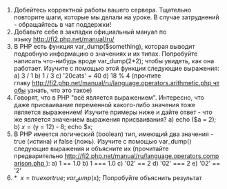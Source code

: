 ﻿1. Добейтесь корректной работы вашего сервера. Тщательно повторите шаги, которые мы делали на уроке. В случае затруднений - обращайтесь в чат поддержки!
2. Добавьте себе в закладки официальный мануал по языку http://fi2.php.net/manual/ru/
3. В PHP есть функция var_dump($something), которая выводит подробную информацию о значениях и их типах. Попробуйте написать что-нибудь вроде var_dump(2*2); чтобы увидеть, как она работает. Изучите с помощью этой функции следующие выражения:
a) 3 / 1
b) 1 / 3
c) '20cats' + 40
d) 18 % 4 (прочтите главу http://fi2.php.net/manual/ru/language.operators.arithmetic.php чтобы узнать, что это такое)
4. Говорят, что в PHP "всё является выражением". Интересно, что даже присваивание переменной какого-либо значения тоже является выражением! Изучите примеры ниже и дайте ответ - что же является значением выражения присваивания?
a) echo ($a = 2);
b) $x = ($y = 12) - 8; echo $x;
5. В PHP имеется логический (boolean) тип, имеющий два значения - true (истина) и false (ложь). Изучите с помощью var_dump() следующие выражения и объясните их (прочитайте предварительно http://fi2.php.net/manual/ru/language.operators.comparison.php ):
a) 1 == 1.0
b) 1 === 1.0
c) '02' == 2
d) '02' === 2
e) '02' == '2'
6. * 
$x = true xor true;
var_dump($x);
Попробуйте объяснить результат
